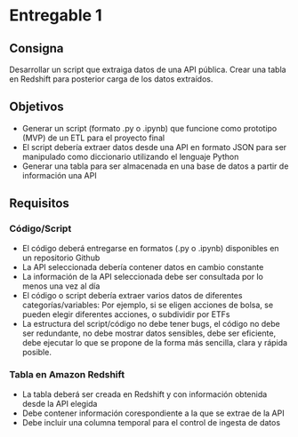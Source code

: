 # Entregable 1
## Consigna
Desarrollar un script que extraiga datos de una API pública. Crear una tabla en Redshift para posterior carga de los datos extraídos.

## Objetivos
- Generar un script (formato .py o .ipynb) que funcione como prototipo (MVP) de un ETL para el proyecto final
- El script debería extraer datos desde una API en formato JSON para ser manipulado como diccionario utilizando el lenguaje Python
- Generar una tabla para ser almacenada en una base de datos a partir de información una API

## Requisitos
### Código/Script
- El código deberá entregarse en formatos (.py o .ipynb) disponibles en un repositorio Github
- La API seleccionada debería contener datos  en cambio constante
- La información de la API seleccionada debe ser consultada por lo menos una vez al día
- El código o script debería extraer varios datos de diferentes categorías/variables: Por ejemplo, si se eligen acciones de bolsa, se pueden elegir diferentes acciones, o subdividir por ETFs
- La estructura del script/código no debe tener bugs, el código no debe ser redundante, no debe mostrar datos sensibles, debe ser eficiente, debe ejecutar lo que se propone de la forma más sencilla, clara y rápida posible.

### Tabla en Amazon Redshift
- La tabla deberá ser creada en Redshift y con información obtenida desde la API elegida
- Debe contener información corespondiente a la que se extrae de la API
- Debe incluir una columna temporal para el control de ingesta de datos
